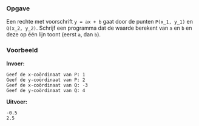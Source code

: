 ### Opgave

Een rechte met voorschrift `y = ax + b` gaat door de punten `P(x_1, y_1)` en `Q(x_2, y_2)`. Schrijf een programma dat de waarde berekent van `a` en `b` en deze op één lijn toont (eerst `a`, dan `b`).

### Voorbeeld

**Invoer:**

    Geef de x-coördinaat van P: 1
    Geef de y-coördinaat van P: 2
    Geef de x-coördinaat van Q: -3
    Geef de y-coördinaat van Q: 4


**Uitvoer:**

    -0.5
    2.5
